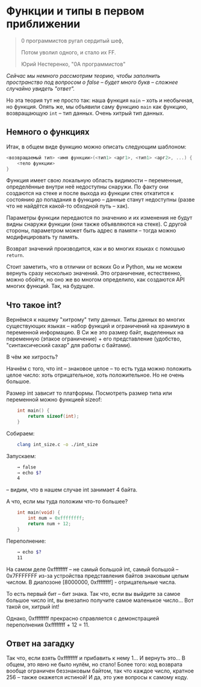# Функции и типы в первом приближении

> 0 программистов ругал сердитый шeф,
>
> Потом уволил одного, и стало их FF.
>
> Юрий Нестеренко, "0A программистов"

*Сейчас мы немного рассмотрим теорию, чтобы заполнить пространство под
вопросом о false – будет много букв – сложнее случайно увидеть "ответ".*

Но эта теория тут не просто так: наша функция `main` – хоть и необычная, но
функция. Опять же, мы объявили саму функцию `main` как функцию,
возвращающую `int` – тип данных. Очень хитрый тип данных.

## Немного о функциях

Итак, в общем виде функцию можно описать следующим шаблоном:

```C
<возвращаемый тип> <имя функции>(<тип1> <арг1>, <тип1> <арг2>, ...) {
    <тело функции>
}
```

Функция имеет свою локальную область видимости – переменные, определённые
внутри неё недоступны снаружи. По факту они создаются на стеке
и после выхода из функции стек откатится к состоянию до попадания в функцию
– данные станут недоступны (разве что не найдётся какой-то обходной путь – хак).

Параметры функции передаются по значению и их изменения не будут видны
снаружи функции (они также объявляются на стеке). С другой стороны,
параметром может быть адрес в памяти – тогда можно модифицировать ту память.

Возврат значений производится, как и во многих языках с помошью `return`.

Стоит заметить, что в отличии от всяких Go и Python, мы не можем вернуть
сразу несколько значений. Это ограничение, естественно, можно обойти, но
оно же во многом определило, как создаются API многих функций. Так, на будущее.

## Что такое int?

Вернёмся к нашему "хитрому" типу данных. Типы данных во многих существующих
языках – набор функций и ограничений на хранимую в переменной информацию.
В Си же это размер байт, выделенных на переменную (этакое ограничение) +
его представление (удобство, "синтаксический сахар" для работы с байтами).

В чём же хитрость?

Начнём с того, что int – знаковое целое – то есть туда можно положить
целое число: хоть отрицательное, хоть положительное. Но не очень большое.

Размер int зависит то платформы. Посмотреть размер типа или
переменной можно функцией sizeof:

```C
    int main() {
        return sizeof(int);
    }
```

Собираем:

```Bash
    clang int_size.c -o ./int_size
```

Запускаем:

```Bash
    → false
    → echo $?
    4
```

– видим, что в нашем случае int занимает 4 байта.

А что, если мы туда положим что-то большее?

```C
    int main(void) {
        int num = 0xffffffff;
        return num + 12;
    }
```

Переполнение:

```Bash
    → echo $?
    11
```

На самом деле 0xffffffff – не самый большой int, самый большой – 0x7FFFFFFF
из-за устройства представления байтов знаковым целым числом. В диапозоне
[8000000, 0xffffffff] - отрицательные числа.

То есть первый бит – бит знака. Так что, если вы выйдите за самое большое число
int, вы внезапно получите самое маленькое число... Вот такой он, хитрый int!

Однако, 0xffffffff прекрасно справляется с демонстрацией переполнения
0xffffffff + 12 = 11.

## Ответ на загадку

Так что, если взять 0xffffffff и прибавить к нему 1... И вернуть это...
В общем, это явно не было нулём, но стало! Более того: код возврата вообще
ограничен беззнаковым байтом, так что каждое число, кратное 256 – также окажется
истиной! И да, это уже вопросы к самому коду.
